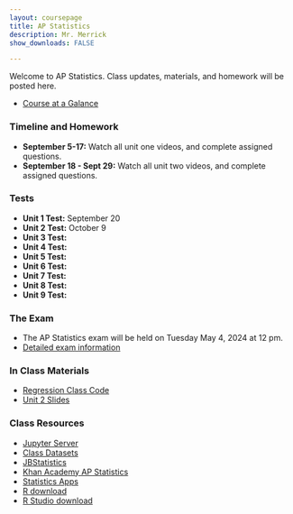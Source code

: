 ```yaml
---
layout: coursepage
title: AP Statistics
description: Mr. Merrick 
show_downloads: FALSE

---
```


Welcome to AP Statistics. Class updates, materials, and homework will be posted here. 

<!--- You can join the statistics schoology group using the code: VPZG-6XVG-9T8JS ---> 

* <a href="https://apcentral.collegeboard.org/media/pdf/ap-statistics-course-at-a-glance.pdf"> Course at a Galance </a> 

### Timeline and Homework 
* **September 5-17:** Watch all unit one videos, and complete assigned questions.
* **September 18 - Sept 29:** Watch all unit two videos, and complete assigned questions.

### Tests 
* **Unit 1 Test:** September 20
* **Unit 2 Test:** October 9 
* **Unit 3 Test:** 
* **Unit 4 Test:**
* **Unit 5 Test:**
* **Unit 6 Test:**
* **Unit 7 Test:**
* **Unit 8 Test:**
* **Unit 9 Test:**

### The Exam 
* The AP Statistics exam will be held on Tuesday May 4, 2024 at 12 pm.
* <a href="https://apcentral.collegeboard.org/courses/ap-statistics/exam"> Detailed exam information  </a>
<!--- * <a href="https://apcentral.collegeboard.org/courses/ap-statistics/exam/past-exam-questions"> Past Exam Questions </a> ---> 

### In Class Materials
* <a href="https://merrickmath.github.io/MerrickMath.github.io-APSTAT/2023/regressioncode.R"> Regression Class Code </a>
* <a href="https://merrickmath.github.io/MerrickMath.github.io-APSTAT/2023/unit2.pdf"> Unit 2 Slides </a>

### Class Resources 
* <a href="http://jupyter.renert.housegordon.com"> Jupyter Server </a>
* <a href="https://drive.google.com/drive/folders/1SAwh7_BTf8Mkrvddb032jgdsNS6mII9f?usp=sharing"> Class Datasets </a>
* <a href="https://www.jbstatistics.com"> JBStatistics </a> 
* <a href="https://www.khanacademy.org/math/ap-statistics"> Khan Academy AP Statistics </a> 
* <a href="https://www.stapplet.com"> Statistics Apps </a>  
* <a href="https://www.r-project.org"> R download </a>  
* <a href="https://www.rstudio.com/products/rstudio/download/"> R Studio download </a>  



